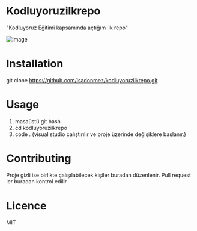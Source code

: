 # Kodluyoruzilkrepo
"Kodluyoruz Eğitimi kapsamında açtığım ilk repo"

![image](https://user-images.githubusercontent.com/92930013/193415707-cfd84360-e2dc-4f4d-9992-67294a24210d.png)


# Installation


git clone https://github.com/isadonmez/kodluyoruzilkrepo.git

# Usage

1) masaüstü git bash
2) cd kodluyoruzilkrepo
3) code . (visual studio çalıştırılır ve proje üzerinde değişiklere başlanır.)


# Contributing

Proje gizli ise birlikte çalışılabilecek kişiler buradan düzenlenir. Pull request ler buradan kontrol edilir


# Licence
MIT
